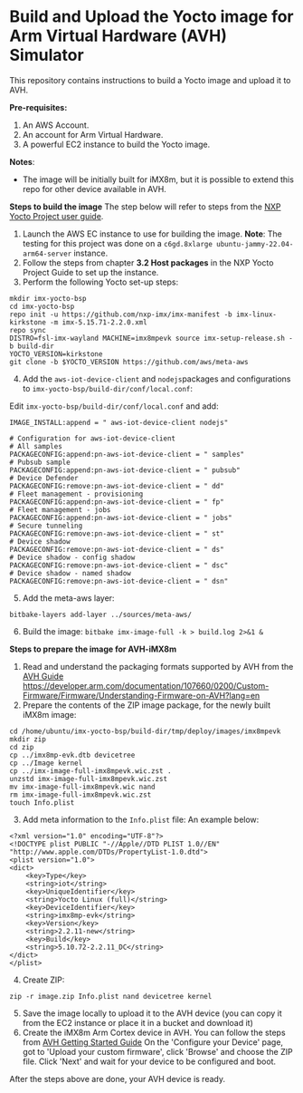 # Build and Upload the Yocto image for Arm Virtual Hardware (AVH) Simulator
This repository contains instructions to build a Yocto image and upload it to AVH.

**Pre-requisites:**
1. An AWS Account.
2. An account for Arm Virtual Hardware.
3. A powerful EC2 instance to build the Yocto image.

**Notes**:
- The image will be initially built for iMX8m, but it is possible to extend this repo for other device available in AVH.

**Steps to build the image**
The step below will refer to steps from the [NXP Yocto Project user guide](https://www.nxp.com/docs/en/user-guide/IMX_YOCTO_PROJECT_USERS_GUIDE.pdf).
1. Launch the AWS EC instance to use for building the image. 
   **Note**: The testing for this project was done on a `c6gd.8xlarge ubuntu-jammy-22.04-arm64-server` instance.
2. Follow the steps from chapter **3.2 Host packages** in the NXP Yocto Project Guide to set up the instance.
3. Perform the following Yocto set-up steps:

```
mkdir imx-yocto-bsp
cd imx-yocto-bsp
repo init -u https://github.com/nxp-imx/imx-manifest -b imx-linux-kirkstone -m imx-5.15.71-2.2.0.xml
repo sync
DISTRO=fsl-imx-wayland MACHINE=imx8mpevk source imx-setup-release.sh -b build-dir
YOCTO_VERSION=kirkstone
git clone -b $YOCTO_VERSION https://github.com/aws/meta-aws
```
4. Add the `aws-iot-device-client` and `nodejs`packages and configurations to `imx-yocto-bsp/build-dir/conf/local.conf`:

Edit `imx-yocto-bsp/build-dir/conf/local.conf` and add:
```
IMAGE_INSTALL:append = " aws-iot-device-client nodejs"

# Configuration for aws-iot-device-client
# All samples
PACKAGECONFIG:append:pn-aws-iot-device-client = " samples"
# Pubsub sample
PACKAGECONFIG:append:pn-aws-iot-device-client = " pubsub"
# Device Defender
PACKAGECONFIG:remove:pn-aws-iot-device-client = " dd"
# Fleet management - provisioning
PACKAGECONFIG:append:pn-aws-iot-device-client = " fp"
# Fleet management - jobs
PACKAGECONFIG:append:pn-aws-iot-device-client = " jobs"
# Secure tunneling
PACKAGECONFIG:remove:pn-aws-iot-device-client = " st"
# Device shadow
PACKAGECONFIG:remove:pn-aws-iot-device-client = " ds"
# Device shadow - config shadow
PACKAGECONFIG:remove:pn-aws-iot-device-client = " dsc"
# Device shadow - named shadow
PACKAGECONFIG:remove:pn-aws-iot-device-client = " dsn"
```
5. Add the meta-aws layer:

`bitbake-layers add-layer ../sources/meta-aws/`

6. Build the image:
`bitbake imx-image-full -k > build.log 2>&1 &`

**Steps to prepare the image for AVH-iMX8m**

1. Read and understand the packaging formats supported by AVH from the [AVH Guide](https://developer.arm.com/documentation/107660/0200/Getting-started/Quickstart/Quickstart-for-iMX8m-Arm-Cortex-Complex?lang=en) https://developer.arm.com/documentation/107660/0200/Custom-Firmware/Firmware/Understanding-Firmware-on-AVH?lang=en
2. Prepare the contents of the ZIP image package, for the newly built iMX8m image:
```
cd /home/ubuntu/imx-yocto-bsp/build-dir/tmp/deploy/images/imx8mpevk
mkdir zip 
cd zip
cp ../imx8mp-evk.dtb devicetree
cp ../Image kernel
cp ../imx-image-full-imx8mpevk.wic.zst .
unzstd imx-image-full-imx8mpevk.wic.zst
mv imx-image-full-imx8mpevk.wic nand
rm imx-image-full-imx8mpevk.wic.zst
touch Info.plist
```
3. Add  meta information to the `Info.plist` file:
An example below:
```
<?xml version="1.0" encoding="UTF-8"?>
<!DOCTYPE plist PUBLIC "-//Apple//DTD PLIST 1.0//EN" "http://www.apple.com/DTDs/PropertyList-1.0.dtd">
<plist version="1.0">
<dict>
    <key>Type</key>
    <string>iot</string>
    <key>UniqueIdentifier</key>
    <string>Yocto Linux (full)</string>
    <key>DeviceIdentifier</key>
    <string>imx8mp-evk</string>
    <key>Version</key>
    <string>2.2.11-new</string>
    <key>Build</key>
    <string>5.10.72-2.2.11_DC</string>
</dict>
</plist>
```
4. Create ZIP:

`zip -r image.zip Info.plist nand devicetree kernel`

5. Save the image locally to upload it to the AVH device (you can copy it from the EC2 instance or place it in a bucket and download it)
6. Create the iMX8m Arm Cortex device in AVH. You can follow the steps from [AVH Getting Started Guide](https://developer.arm.com/documentation/107660/0200/Getting-started/Quickstart/Quickstart-for-iMX8m-Arm-Cortex-Complex?lang=en)
On the 'Configure your Device' page, got to 'Upload your custom firmware', click 'Browse' and choose the ZIP file.
Click 'Next' and wait for your device to be configured and boot.

After the steps above are done, your AVH device is ready. 
